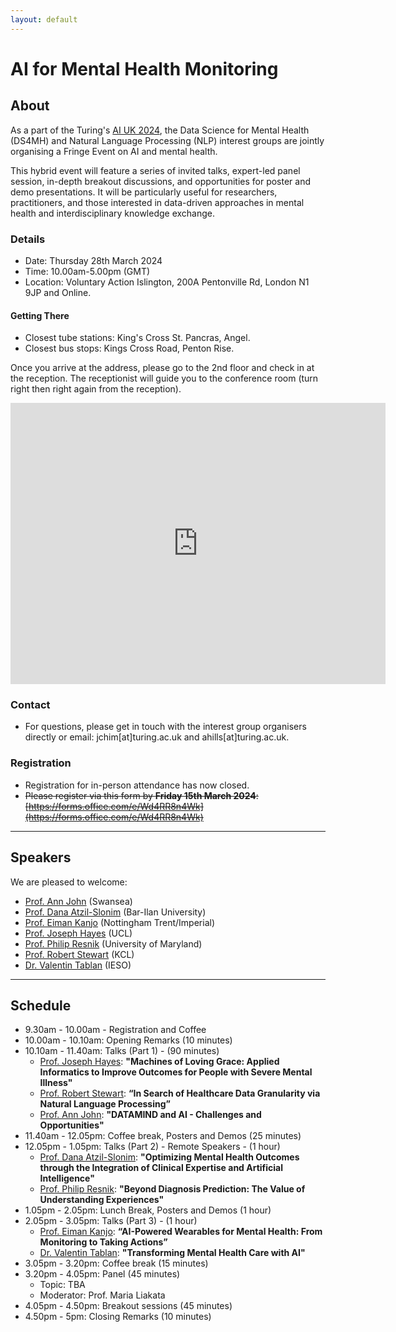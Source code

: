 ```yaml
---
layout: default
---
```


# AI for Mental Health Monitoring
## About
As a part of the Turing's [AI UK 2024](https://ai-uk.turing.ac.uk/), the Data Science for Mental Health (DS4MH) and Natural Language Processing (NLP) interest groups are jointly organising a Fringe Event on AI and mental health. 

This hybrid event will feature a series of invited talks, expert-led panel session, in-depth breakout discussions, and opportunities for poster and demo presentations. It will be particularly useful for researchers, practitioners, and those interested in data-driven approaches in mental health and interdisciplinary knowledge exchange.

### Details 
* Date: Thursday 28th March 2024
* Time: 10.00am-5.00pm (GMT)
* Location: Voluntary Action Islington, 200A Pentonville Rd, London N1 9JP and Online.

#### Getting There
* Closest tube stations: King's Cross St. Pancras, Angel.
* Closest bus stops: Kings Cross Road, Penton Rise.

Once you arrive at the address, please go to the 2nd floor and check in at the reception. The receptionist will guide you to the conference room (turn right then right again from the reception). 

<iframe src="https://www.google.com/maps/embed?pb=!1m18!1m12!1m3!1d2482.01721568526!2d-0.12033282287250412!3d51.53124407181879!2m3!1f0!2f0!3f0!3m2!1i1024!2i768!4f13.1!3m3!1m2!1s0x48761b40b0b17945%3A0x16698122389c7ba3!2sVoluntary%20Action%20Islington!5e0!3m2!1sen!2suk!4v1711392818874!5m2!1sen!2suk" width="600" height="450" style="border:0;" allowfullscreen="" loading="lazy" referrerpolicy="no-referrer-when-downgrade"></iframe>



### Contact
* For questions, please get in touch with the interest group organisers directly or email: jchim[at]turing.ac.uk and ahills[at]turing.ac.uk.

### Registration
* Registration for in-person attendance has now closed.
* ~~Please register via this form by **Friday 15th March 2024**: [https://forms.office.com/e/Wd4RR8n4Wk](https://forms.office.com/e/Wd4RR8n4Wk)~~

--- 
## Speakers
We are pleased to welcome:
* [Prof. Ann John](https://www.swansea.ac.uk/staff/a.john/) (Swansea)
* [Prof. Dana Atzil-Slonim](https://www.prlab.co.il/en/) (Bar-Ilan University)
* [Prof. Eiman Kanjo](https://www.ntu.ac.uk/staff-profiles/science-technology/eiman-kanjo) (Nottingham Trent/Imperial)
* [Prof. Joseph Hayes](https://profiles.ucl.ac.uk/29452) (UCL)
* [Prof. Philip Resnik]( https://users.umiacs.umd.edu/~resnik/) (University of Maryland)
* [Prof. Robert Stewart](https://www.kcl.ac.uk/people/professor-robert-stewart) (KCL)
* [Dr. Valentin Tablan](https://www.iesogroup.com/team/dr-valentin-tablan) (IESO)


---
## Schedule
* 9.30am - 10.00am - Registration and Coffee
* 10.00am - 10.10am: Opening Remarks (10 minutes)
* 10.10am - 11.40am: Talks (Part 1) - (90 minutes)
    * [Prof. Joseph Hayes](https://profiles.ucl.ac.uk/29452): **"Machines of Loving Grace: Applied Informatics to Improve Outcomes for People with Severe Mental Illness"**
    * [Prof. Robert Stewart](https://www.kcl.ac.uk/people/professor-robert-stewart): **“In Search of Healthcare Data Granularity via Natural Language Processing”**
    * [Prof. Ann John](https://www.swansea.ac.uk/staff/a.john/): **"DATAMIND and AI - Challenges and Opportunities"**
* 11.40am - 12.05pm: Coffee break, Posters and Demos (25 minutes)
* 12.05pm - 1.05pm: Talks (Part 2) - Remote Speakers - (1 hour)
    *  [Prof. Dana Atzil-Slonim](https://www.prlab.co.il/en/): **"Optimizing Mental Health Outcomes through the Integration of Clinical Expertise and Artificial Intelligence"**
    * [Prof. Philip Resnik]( https://users.umiacs.umd.edu/~resnik/): **"Beyond Diagnosis Prediction: The Value of Understanding Experiences"**
* 1.05pm - 2.05pm: Lunch Break, Posters and Demos (1 hour) 
* 2.05pm - 3.05pm: Talks (Part 3) - (1 hour)
    * [Prof. Eiman Kanjo](https://www.ntu.ac.uk/staff-profiles/science-technology/eiman-kanjo): **“AI-Powered Wearables for Mental Health: From Monitoring to Taking Actions”**
    * [Dr. Valentin Tablan](https://www.iesogroup.com/team/dr-valentin-tablan): **"Transforming Mental Health Care with AI"**
* 3.05pm - 3.20pm: Coffee break (15 minutes)
* 3.20pm - 4.05pm: Panel (45 minutes)
    * Topic: TBA
    * Moderator: Prof. Maria Liakata
* 4.05pm - 4.50pm: Breakout sessions (45 minutes)
* 4.50pm - 5pm: Closing Remarks (10 minutes)
